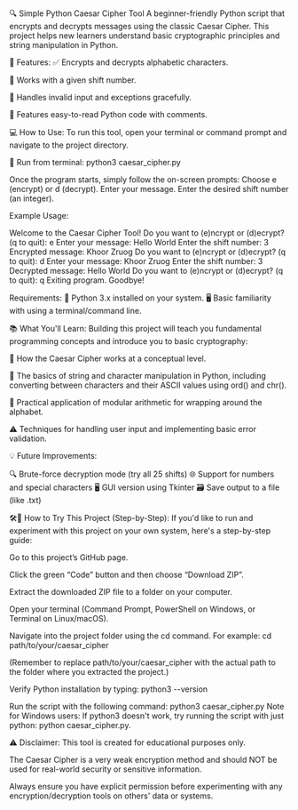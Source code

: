 🔍 Simple Python Caesar Cipher Tool
A beginner-friendly Python script that encrypts and decrypts messages using the classic Caesar Cipher. This project helps new learners understand basic cryptographic principles and string manipulation in Python.

🚀 Features:
✅ Encrypts and decrypts alphabetic characters.

🔢 Works with a given shift number.

🔄 Handles invalid input and exceptions gracefully.

📖 Features easy-to-read Python code with comments.

💻 How to Use:
To run this tool, open your terminal or command prompt and navigate to the project directory.

🔧 Run from terminal:
python3 caesar_cipher.py

Once the program starts, simply follow the on-screen prompts:
Choose e (encrypt) or d (decrypt).
Enter your message.
Enter the desired shift number (an integer).


Example Usage:

Welcome to the Caesar Cipher Tool!
Do you want to (e)ncrypt or (d)ecrypt? (q to quit): e
Enter your message: Hello World 
Enter the shift number: 3
Encrypted message: Khoor Zruog
Do you want to (e)ncrypt or (d)ecrypt? (q to quit): d
Enter your message: Khoor Zruog
Enter the shift number: 3
Decrypted message: Hello World
Do you want to (e)ncrypt or (d)ecrypt? (q to quit): q
Exiting program. Goodbye!


Requirements:
🐍 Python 3.x installed on your system.
🖥️ Basic familiarity with using a terminal/command line.


📚 What You'll Learn:
Building this project will teach you fundamental programming concepts and introduce you to basic cryptography:

🧱 How the Caesar Cipher works at a conceptual level.

🔌 The basics of string and character manipulation in Python, including converting between characters and their ASCII values using ord() and chr().

💬 Practical application of modular arithmetic for wrapping around the alphabet.

⚠️ Techniques for handling user input and implementing basic error validation.


💡 Future Improvements:

🔍 Brute-force decryption mode (try all 25 shifts)
🌐 Support for numbers and special characters
🖥️ GUI version using Tkinter
🗃️ Save output to a file (like .txt)


🛠️👣 How to Try This Project (Step-by-Step):
If you'd like to run and experiment with this project on your own system, here's a step-by-step guide:

Go to this project’s GitHub page.

Click the green “Code” button and then choose “Download ZIP”.

Extract the downloaded ZIP file to a folder on your computer.

Open your terminal (Command Prompt, PowerShell on Windows, or Terminal on Linux/macOS).

Navigate into the project folder using the cd command. For example:
cd path/to/your/caesar_cipher

(Remember to replace path/to/your/caesar_cipher with the actual path to the folder where you extracted the project.)

Verify Python installation by typing:
python3 --version


Run the script with the following command:
python3 caesar_cipher.py
Note for Windows users: If python3 doesn't work, try running the script with just python: python caesar_cipher.py.


⚠️ Disclaimer:
This tool is created for educational purposes only.

The Caesar Cipher is a very weak encryption method and should NOT be used for real-world security or sensitive information.

Always ensure you have explicit permission before experimenting with any encryption/decryption tools on others' data or systems.


